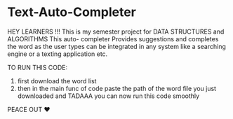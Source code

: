 # Text-Auto-Completer
HEY LEARNERS !!!
This is my semester project for DATA STRUCTURES and ALGORITHMS
This auto- completer Provides suggestions and completes the word as the user types can be integrated in any system like a searching engine or a texting application etc.

TO RUN THIS CODE:
1. first download the word list
2. then in the main func of code paste the path of the word file you just downloaded
and TADAAA  you can now run this code smoothly

PEACE OUT ❤️
